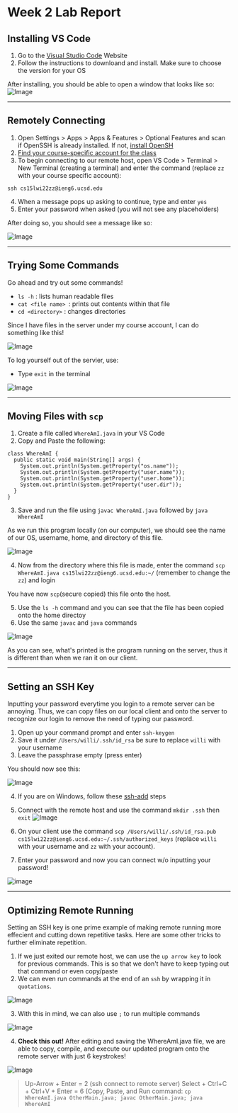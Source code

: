 #  Week 2 Lab Report
## Installing VS Code
1. Go to the [Visual Studio Code](https://code.visualstudio.com/) Website
2. Follow the instructions to downloand and install. Make sure to choose the version for your OS

After installing, you should be able to open a window that looks like so:
![Image](screenshots/installing_vscodeSC.png)

---
## Remotely Connecting
1. Open Settings > Apps > Apps & Features > Optional Features and scan if OpenSSH is already installed. If not, [install OpenSH](https://docs.microsoft.com/en-us/windows-server/administration/openssh/openssh_install_firstuse)
2. [Find your course-specific account for the class](https://sdacs.ucsd.edu/~icc/index.php)
3. To begin connecting to our remote host, open VS Code > Terminal > New Terminal (creating a terminal) and enter the command (replace `zz` with your course specific account):

 `ssh cs15lwi22zz@ieng6.ucsd.edu`

4. When a message pops up asking to continue, type and enter `yes`
5. Enter your password when asked (you will not see any placeholders)

After doing so, you should see a message like so:

![Image](screenshots/remotelyconnectionSC.png)

---
## Trying Some Commands

Go ahead and try out some commands!
* `ls -h` : lists human readable files
* `cat <file name> `: prints out contents within that file
* `cd <directory>` : changes directories

Since I have files in the server under my course account, I can do something like this!

![Image](screenshots/trying_some_commandsSC.png)

To log yourself out of the servier, use:

* Type `exit` in the terminal

![Image](screenshots/logoutSC.png)

---
## Moving Files with `scp`
1. Create a file called `WhereAmI.java` in your VS Code
2. Copy and Paste the following:

``` 
class WhereAmI {
  public static void main(String[] args) {
    System.out.println(System.getProperty("os.name"));
    System.out.println(System.getProperty("user.name"));
    System.out.println(System.getProperty("user.home"));
    System.out.println(System.getProperty("user.dir"));
  }
}
```
3. Save and run the file using `javac WhereAmI.java` followed by `java WhereAmI`

As we run this program locally (on our computer), we should see the name of our OS, username, home, and directory of this file.

![Image](screenshots/WhereAmISC.png)

4. Now from the directory where this file is made, enter the command `scp WhereAmI.java cs15lwi22zz@ieng6.ucsd.edu:~/` (remember to change the `zz`) and login

You have now `scp`(secure copied) this file onto the host.

5. Use the `ls -h` command and you can see that the file has been copied onto the home directoy
6. Use the same `javac` and `java` commands

![Image](screenshots/scpSC.png)

As you can see, what's printed is the program running on the server, thus it is different than when we ran it on our client.

---
## Setting an SSH Key
Inputting your password everytime you login to a remote server can be annoying. Thus, we can copy files on our local client and onto the server to recognize our login to remove the need of typing our password.
1. Open up your command prompt and enter `ssh-keygen`
2. Save it under  `/Users/willi/.ssh/id_rsa` be sure to replace `willi` with your username
3. Leave the passphrase empty (press enter)

You should now see this:

![Image](screenshots/keygenSC.png)

4. If you are on Windows, follow these [ssh-add](https://docs.microsoft.com/en-us/windows-server/administration/openssh/openssh_keymanagement#user-key-generation) steps


5. Connect with the remote host and use the command `mkdir .ssh` then `exit`
![Image](screenshots/keygen_mkdirSC.png)

6. On your client use the command `scp /Users/willi/.ssh/id_rsa.pub cs15lwi22zz@ieng6.ucsd.edu:~/.ssh/authorized_keys` (replace `willi` with your username and `zz` with your account).
7. Enter your password and now you can connect w/o inputting your password!

![image](screenshots/successful_keygenSC.png)

---
## Optimizing Remote Running
Setting an SSH key is one prime example of making remote running more effecient and cutting down repetitive tasks. Here are some other tricks to further eliminate repetition.

1. If we just exited our remote host, we can use the `up arrow key` to look for previous commands. This is so that we don't have to keep typing out that command or even copy/paste
2. We can even run commands at the end of an `ssh` by wrapping it in `quotations`.


![Image](screenshots/OptimizingSC.png)


3. With this in mind, we can also use `;` to run multiple commands

![Image](screenshots/multiple_commandsSC.png)

4. **Check this out!** After editing and saving the WhereAmI.java file, we are able to copy, compile, and execute our updated program onto the remote server with just 6 keystrokes!

![Image](screenshots/KeyStrokes.png)

> Up-Arrow + Enter = 2 (ssh connect to remote server)
> Select + Ctrl+C + Ctrl+V + Enter = 6 (Copy, Paste, and Run command: `cp WhereAmI.java OtherMain.java; javac OtherMain.java; java WhereAmI`
